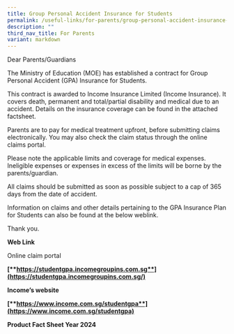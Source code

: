 ```yaml
---
title: Group Personal Accident Insurance for Students
permalink: /useful-links/for-parents/group-personal-accident-insurance-for-students/
description: ""
third_nav_title: For Parents
variant: markdown
---
```

Dear Parents/Guardians

The Ministry of Education (MOE) has established a contract for Group Personal Accident (GPA) Insurance for Students.

This contract is awarded to Income Insurance Limited (Income Insurance). It covers death, permanent and total/partial disability and medical due to an accident. Details on the insurance coverage can be found in the attached factsheet.

Parents are to pay for medical treatment upfront, before submitting claims electronically. You may also check the claim status through the online claims portal.

Please note the applicable limits and coverage for medical expenses. Ineligible expenses or expenses in excess of the limits will be borne by the parents/guardian.

All claims should be submitted as soon as possible subject to a cap of 365 days from the date of accident.

Information on claims and other details pertaining to the GPA Insurance Plan for Students can also be found at the below weblink.

Thank you.

**Web Link**

Online claim portal<b>
	
[**https://studentgpa.incomegroupins.com.sg**](https://studentgpa.incomegroupins.com.sg/)

Income’s website<br>

[**https://www.income.com.sg/studentgpa**](https://www.income.com.sg/studentgpa)
	
Product Fact Sheet Year 2024
	</b>